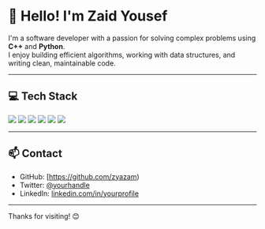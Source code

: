 # 👋 Hello! I'm Zaid Yousef

I'm a software developer with a passion for solving complex problems using **C++** and **Python**.  
I enjoy building efficient algorithms, working with data structures, and writing clean, maintainable code.

---

## 💻 Tech Stack

<p>
  <img src="https://img.shields.io/badge/Language-Python-3776AB?style=for-the-badge&logo=python&logoColor=white" />
  <img src="https://img.shields.io/badge/Language-C++-00599C?style=for-the-badge&logo=c%2b%2b&logoColor=white" />
  <img src="https://img.shields.io/badge/OS-Linux-FCC624?style=for-the-badge&logo=linux&logoColor=black" />
  <img src="https://img.shields.io/badge/Shell-Bash-4EAA25?style=for-the-badge&logo=gnu-bash&logoColor=white" />
  <img src="https://img.shields.io/badge/VCS-Git-F05032?style=for-the-badge&logo=git&logoColor=white" />
  <img src="https://img.shields.io/badge/Editor-VSCode-007ACC?style=for-the-badge&logo=visual-studio-code&logoColor=white" />
</p>

---

## 📫 Contact

- GitHub: [https://github.com/zyazam)  
- Twitter: [@yourhandle](https://twitter.com/yourhandle)  
- LinkedIn: [linkedin.com/in/yourprofile](https://linkedin.com/in/yourprofile)

---

Thanks for visiting! 😊
